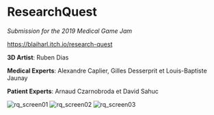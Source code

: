 # ResearchQuest

*Submission for the 2019 Medical Game Jam*

https://blaiharl.itch.io/research-quest

**3D Artist**: Ruben Dias

**Medical Experts**: Alexandre Caplier, Gilles Desserprit et Louis-Baptiste Jaunay

**Patient Experts**: Arnaud Czarnobroda et David Sahuc

![rq_screen01](https://i.postimg.cc/c12kvYXD/munch.png)
![rq_screen02](https://i.postimg.cc/K8Xn7YyD/environment.png)
![rq_screen03](https://i.postimg.cc/T1DKhrhM/virus.png)
